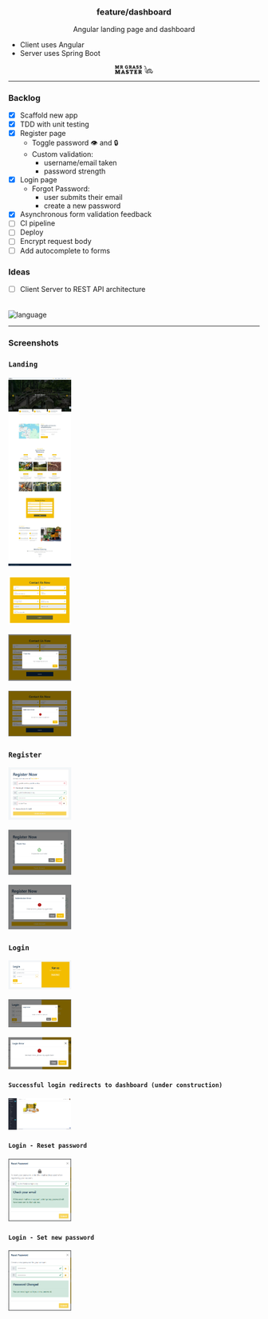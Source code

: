 <!-- Heading start-->
<h3 align="center">feature/dashboard</h3>
<p align="center">Angular landing page and dashboard</p>
<ul>
	<li>Client uses Angular</li>
	<li>Server uses Spring Boot</li>

</ul>


<div align="center">
    <picture>
        <img src=".github/logo.png" align="center" width="15%" alt="">
    </picture>
</div>
<hr/>

### Backlog
- [x] Scaffold new app
- [x] TDD with unit testing
- [x] Register page
  - Toggle password 👁️ and 🔒
  - Custom validation:
    - username/email taken
    - password strength
- [x] Login page
  - Forgot Password:
    - user submits their email
    - create a new password
- [x] Asynchronous form validation feedback
- [ ] CI pipeline
- [ ] Deploy
- [ ] Encrypt request body
- [ ] Add autocomplete to forms

### Ideas
- [ ] Client Server to REST API architecture

<br/>
<img align="center" src="https://github-readme-stats.vercel.app/api/top-langs?username=james126&langs_count=10&&hide=php" alt="language"/>
<br/>
<hr/>

### Screenshots
### `Landing`
[<img src=".github/readme/landing/landing.jpeg" style="width:25%"/>](.github/readme/landing/landing.jpeg)
<br/>
<br/>
[<img src=".github/readme/landing/contact.png" style="width:25%"/>](.github/readme/landing/contact.png)
<br/>
<br/>
[<img src=".github/readme/landing/success.png" style="width:25%"/>](.github/readme/landing/success.png)
<br/>
<br/>
[<img src=".github/readme/landing/error.png" style="width:25%"/>](.github/readme/landing/error.png)

### `Register`
[<img src=".github/readme/register/register.png" style="width:25%"/>](.github/readme/register/register.png)
<br/>
<br/>
[<img src=".github/readme/register/success.png" style="width:25%"/>](.github/readme/register/success.png)
<br/>
<br/>
[<img src=".github/readme/register/error.png" style="width:25%"/>](.github/readme/register/error.png)
<br/>

### `Login`
[<img src=".github/readme/login/login.png" style="width:25%"/>](.github/readme/login/login.png)
<br/>
<br/>
[<img src=".github/readme/login/invalid.png" style="width:25%"/>](.github/readme/login/invalid.png)
<br/>
<br/>
[<img src=".github/readme/login/error.png" style="width:25%"/>](.github/readme/login/error.png)
<br/>
#### `Successful login redirects to dashboard (under construction)`
[<img src=".github/readme/login/dashboard.jpeg" style="width:25%"/>](.github/readme/login/dashboard.jpeg)


#### `Login - Reset password`
[<img src=".github/readme/login/reset-email.png" style="width:25%"/>](.github/readme/login/reset-email.png)
<br/>

#### `Login - Set new password`
[<img src=".github/readme/login/reset-new.png" style="width:25%"/>](.github/readme/login/reset-new.png)
<br/>

